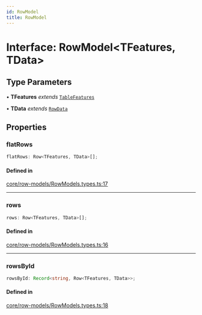 ```yaml
---
id: RowModel
title: RowModel
---
```


# Interface: RowModel\<TFeatures, TData\>

## Type Parameters

• **TFeatures** *extends* [`TableFeatures`](../type-aliases/tablefeatures.md)

• **TData** *extends* [`RowData`](../type-aliases/rowdata.md)

## Properties

### flatRows

```ts
flatRows: Row<TFeatures, TData>[];
```

#### Defined in

[core/row-models/RowModels.types.ts:17](https://github.com/TanStack/table/blob/main/packages/table-core/src/core/row-models/RowModels.types.ts#L17)

***

### rows

```ts
rows: Row<TFeatures, TData>[];
```

#### Defined in

[core/row-models/RowModels.types.ts:16](https://github.com/TanStack/table/blob/main/packages/table-core/src/core/row-models/RowModels.types.ts#L16)

***

### rowsById

```ts
rowsById: Record<string, Row<TFeatures, TData>>;
```

#### Defined in

[core/row-models/RowModels.types.ts:18](https://github.com/TanStack/table/blob/main/packages/table-core/src/core/row-models/RowModels.types.ts#L18)
